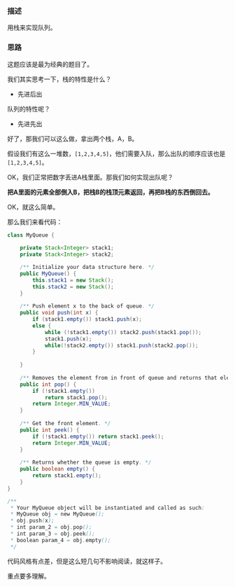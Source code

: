 ### 描述

用栈来实现队列。

### 思路

这题应该是最为经典的题目了。

我们其实思考一下，栈的特性是什么？

- 先进后出

队列的特性呢？

- 先进先出

好了，那我们可以这么做，拿出两个栈，A，B。

假设我们有这么一堆数，`[1,2,3,4,5]`，他们需要入队，那么出队的顺序应该也是`[1,2,3,4,5]`。

OK，我们正常把数字丢进A栈里面。那我们如何实现出队呢？

**把A里面的元素全部倒入B，把栈B的栈顶元素返回，再把B栈的东西倒回去。**

OK，就这么简单。

那么我们来看代码：

```java
class MyQueue {
    
    private Stack<Integer> stack1;
    private Stack<Integer> stack2;

    /** Initialize your data structure here. */
    public MyQueue() {
        this.stack1 = new Stack();
        this.stack2 = new Stack();
    }
    
    /** Push element x to the back of queue. */
    public void push(int x) {
        if (stack1.empty()) stack1.push(x);
        else {
        	while (!stack1.empty()) stack2.push(stack1.pop());
        	stack1.push(x);
        	while(!stack2.empty()) stack1.push(stack2.pop());
        }
        
    }
    
    /** Removes the element from in front of queue and returns that element. */
    public int pop() {
        if (!stack1.empty()) 
            return stack1.pop();
        return Integer.MIN_VALUE;
    }
    
    /** Get the front element. */
    public int peek() {
        if (!stack1.empty()) return stack1.peek();
        return Integer.MIN_VALUE;
    }
    
    /** Returns whether the queue is empty. */
    public boolean empty() {
        return stack1.empty();
    }
}

/**
 * Your MyQueue object will be instantiated and called as such:
 * MyQueue obj = new MyQueue();
 * obj.push(x);
 * int param_2 = obj.pop();
 * int param_3 = obj.peek();
 * boolean param_4 = obj.empty();
 */
```

代码风格有点差，但是这么短几句不影响阅读，就这样子。

重点要多理解。